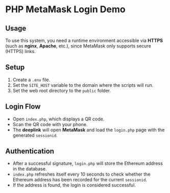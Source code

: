 # PHP MetaMask Login Demo

## Usage

To use this system, you need a runtime environment accessible via **HTTPS** (such as **nginx**, **Apache**, etc.), since MetaMask only supports secure (HTTPS) links.

## Setup

1. Create a `.env` file.
2. Set the `SITE_HOST` variable to the domain where the scripts will run.
3. Set the web root directory to the `public` folder.

## Login Flow

- Open `index.php`, which displays a QR code.
- Scan the QR code with your phone.
- The **deeplink** will open **MetaMask** and load the `login.php` page with the generated `sessionid`.

## Authentication

- After a successful signature, `login.php` will store the Ethereum address in the database.
- `index.php` refreshes itself every 10 seconds to check whether the Ethereum address has been recorded for the current `sessionid`.
- If the address is found, the login is considered successful.
